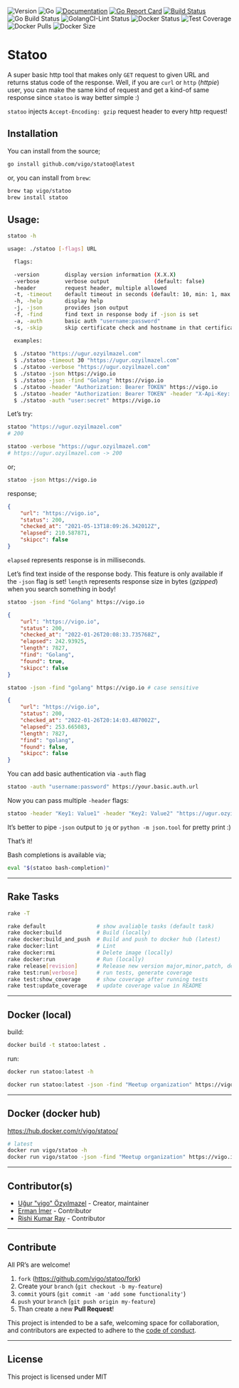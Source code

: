 ![Version](https://img.shields.io/badge/version-1.3.0-orange.svg)
![Go](https://img.shields.io/github/go-mod/go-version/vigo/statoo)
[![Documentation](https://godoc.org/github.com/vigo/statoo?status.svg)](https://pkg.go.dev/github.com/vigo/statoo)
[![Go Report Card](https://goreportcard.com/badge/github.com/vigo/statoo)](https://goreportcard.com/report/github.com/vigo/statoo)
[![Build Status](https://travis-ci.org/vigo/statoo.svg?branch=main)](https://travis-ci.org/vigo/statoo)
![Go Build Status](https://github.com/vigo/statoo/actions/workflows/go.yml/badge.svg)
![GolangCI-Lint Status](https://github.com/vigo/statoo/actions/workflows/golang-lint.yml/badge.svg)
![Docker Status](https://github.com/vigo/statoo/actions/workflows/docker.yml/badge.svg)
![Test Coverage](https://img.shields.io/badge/coverage-82.6%25-orange.svg)
![Docker Pulls](https://img.shields.io/docker/pulls/vigo/statoo)
![Docker Size](https://img.shields.io/docker/image-size/vigo/statoo)


# Statoo

A super basic http tool that makes only `GET` request to given URL and returns
status code of the response. Well, if you are `curl` or `http` (*httpie*) user,
you can make the same kind of request and get a kind-of same response since
`statoo` is way better simple :)

`statoo` injects `Accept-Encoding: gzip` request header to every http request!

## Installation

You can install from the source;

```bash
go install github.com/vigo/statoo@latest
```

or, you can install from `brew`:

```bash
brew tap vigo/statoo
brew install statoo
```

## Usage:

```bash
statoo -h
```

```bash
usage: ./statoo [-flags] URL

  flags:

  -version        display version information (X.X.X)
  -verbose        verbose output              (default: false)
  -header         request header, multiple allowed
  -t, -timeout    default timeout in seconds (default: 10, min: 1, max: 100)
  -h, -help       display help
  -j, -json       provides json output
  -f, -find       find text in response body if -json is set
  -a, -auth       basic auth "username:password"
  -s, -skip       skip certificate check and hostname in that certificate (default: false)

  examples:
  
  $ ./statoo "https://ugur.ozyilmazel.com"
  $ ./statoo -timeout 30 "https://ugur.ozyilmazel.com"
  $ ./statoo -verbose "https://ugur.ozyilmazel.com"
  $ ./statoo -json https://vigo.io
  $ ./statoo -json -find "Golang" https://vigo.io
  $ ./statoo -header "Authorization: Bearer TOKEN" https://vigo.io
  $ ./statoo -header "Authorization: Bearer TOKEN" -header "X-Api-Key: APIKEY" https://vigo.io
  $ ./statoo -auth "user:secret" https://vigo.io
```

Let’s try:

```bash
statoo "https://ugur.ozyilmazel.com"
# 200
```

```bash
statoo -verbose "https://ugur.ozyilmazel.com"
# https://ugur.ozyilmazel.com -> 200
```

or;

```bash
statoo -json https://vigo.io
```

response;

```json
{
    "url": "https://vigo.io",
    "status": 200,
    "checked_at": "2021-05-13T18:09:26.342012Z",
    "elapsed": 210.587871,
    "skipcc": false
}
```

`elapsed` represents response is in milliseconds.

Let’s find text inside of the response body. This feature is only available if
the `-json` flag is set! `length` represents response size in bytes
(*gzipped*) when you search something in body!

```bash
statoo -json -find "Golang" https://vigo.io
```

```json
{
    "url": "https://vigo.io",
    "status": 200,
    "checked_at": "2022-01-26T20:08:33.735768Z",
    "elapsed": 242.93925,
    "length": 7827,
    "find": "Golang",
    "found": true,
    "skipcc": false
}
```

```bash
statoo -json -find "golang" https://vigo.io # case sensitive
```

```json
{
    "url": "https://vigo.io",
    "status": 200,
    "checked_at": "2022-01-26T20:14:03.487002Z",
    "elapsed": 253.665083,
    "length": 7827,
    "find": "golang",
    "found": false,
    "skipcc": false
}
```

You can add basic authentication via `-auth` flag

```bash
statoo -auth "username:password" https://your.basic.auth.url
```

Now you can pass multiple `-header` flags:

```bash
statoo -header "Key1: Value1" -header "Key2: Value2" "https://ugur.ozyilmazel.com"
```

It’s better to pipe `-json` output to `jq` or `python -m json.tool` for pretty print :)

That’s it!

Bash completions is available via;

```bash
eval "$(statoo bash-completion)"
```

---

## Rake Tasks

```bash
rake -T
```

```bash
rake default                # show avaliable tasks (default task)
rake docker:build           # Build (locally)
rake docker:build_and_push  # Build and push to docker hub (latest)
rake docker:lint            # Lint
rake docker:rmi             # Delete image (locally)
rake docker:run             # Run (locally)
rake release[revision]      # Release new version major,minor,patch, default: patch
rake test:run[verbose]      # run tests, generate coverage
rake test:show_coverage     # show coverage after running tests
rake test:update_coverage   # update coverage value in README
```

---

## Docker (local)

build:

```bash
docker build -t statoo:latest .
```

run:

```bash
docker run statoo:latest -h
```

```bash
docker run statoo:latest -json -find "Meetup organization" https://vigo.io
```

---

## Docker (docker hub)

https://hub.docker.com/r/vigo/statoo/

```bash
# latest
docker run vigo/statoo -h
docker run vigo/statoo -json -find "Meetup organization" https://vigo.io
```

---

## Contributor(s)

* [Uğur "vigo" Özyılmazel](https://github.com/vigo) - Creator, maintainer
* [Erman İmer](https://github.com/ermanimer) - Contributor
* [Rishi Kumar Ray](https://github.com/RishiKumarRay) - Contributor

---

## Contribute

All PR’s are welcome!

1. `fork` (https://github.com/vigo/statoo/fork)
1. Create your `branch` (`git checkout -b my-feature`)
1. `commit` yours (`git commit -am 'add some functionality'`)
1. `push` your `branch` (`git push origin my-feature`)
1. Than create a new **Pull Request**!

This project is intended to be a safe, welcoming space for collaboration, and
contributors are expected to adhere to the [code of conduct][coc].

---

## License

This project is licensed under MIT

[coc]: https://github.com/vigo/statoo/blob/main/CODE_OF_CONDUCT.md
